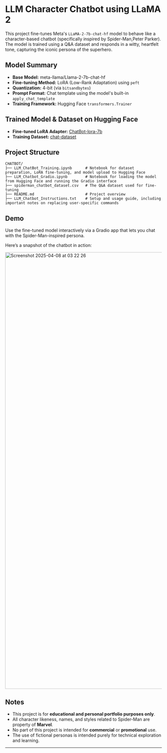 
# LLM Character Chatbot using LLaMA 2

This project fine-tunes Meta's `LLaMA-2-7b-chat-hf` model to behave like a character-based chatbot (specifically inspired by Spider-Man,Peter Parker). The model is trained using a Q&A dataset and responds in a witty, heartfelt tone, capturing the iconic persona of the superhero.

## Model Summary

- **Base Model:** meta-llama/Llama-2-7b-chat-hf
- **Fine-tuning Method:** LoRA (Low-Rank Adaptation) using `peft`
- **Quantization:** 4-bit (via `bitsandbytes`)
- **Prompt Format:** Chat template using the model's built-in `apply_chat_template`
- **Training Framework:** Hugging Face `transformers.Trainer`

## Trained Model & Dataset on Hugging Face

- **Fine-tuned LoRA Adapter:** [ChatBot-lora-7b](https://huggingface.co/IrfanHamid/ChatBot-lora-7b)
- **Training Dataset:** [chat-dataset](https://huggingface.co/datasets/IrfanHamid/chat-dataset)

## Project Structure

```
CHATBOT/
├── LLM_ChatBot_Training.ipynb      # Notebook for dataset preparation, LoRA fine-tuning, and model upload to Hugging Face
├── LLM_Chatbot_Gradio.ipynb        # Notebook for loading the model from Hugging Face and running the Gradio interface
├── spiderman_chatbot_dataset.csv   # The Q&A dataset used for fine-tuning
├── README.md                       # Project overview
├── LLM_Chatbot_Instructions.txt    # Setup and usage guide, including important notes on replacing user-specific commands

```

## Demo

Use the fine-tuned model interactively via a Gradio app that lets you chat with the Spider-Man-inspired persona.

Here’s a snapshot of the chatbot in action:

<img width="1401" alt="Screenshot 2025-04-08 at 03 22 26" src="https://github.com/user-attachments/assets/1b51c45b-c64c-4c10-a47c-0385268109b1" />

## Notes

- This project is for **educational and personal portfolio purposes only**.
- All character likeness, names, and styles related to Spider-Man are property of **Marvel**.
- No part of this project is intended for **commercial** or **promotional** use.
- The use of fictional personas is intended purely for technical exploration and learning.

---
